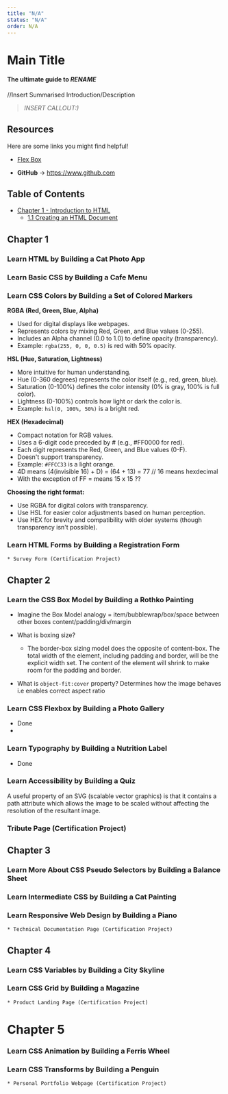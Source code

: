 ```yaml
---
title: "N/A"
status: "N/A"
order: N/A
---
```


# Main Title

#### The ultimate guide to *RENAME* 

//Insert Summarised Introduction/Description

> *INSERT CALLOUT:)*

## Resources

Here are some links you might find helpful!

- [Flex Box](https://flexboxfroggy.com/)

* **GitHub** -> https://www.github.com

## Table of Contents

  - [Chapter 1 - Introduction to HTML](#chapter-1---introduction-to-html)
    - [1.1 Creating an HTML Document](#11-creating-an-html-document)



## Chapter 1
 ### Learn HTML by Building a Cat Photo App
### Learn Basic CSS by Building a Cafe Menu
### Learn CSS Colors by Building a Set of Colored Markers

**RGBA (Red, Green, Blue, Alpha)**

* Used for digital displays like webpages.
* Represents colors by mixing Red, Green, and Blue values (0-255).
* Includes an Alpha channel (0.0 to 1.0) to define opacity (transparency). 
* Example: `rgba(255, 0, 0, 0.5)` is red with 50% opacity.

**HSL (Hue, Saturation, Lightness)**

* More intuitive for human understanding.
* Hue (0-360 degrees) represents the color itself (e.g., red, green, blue).
* Saturation (0-100%) defines the color intensity (0% is gray, 100% is full color).
* Lightness (0-100%) controls how light or dark the color is.
* Example: `hsl(0, 100%, 50%)` is a bright red.

**HEX (Hexadecimal)**

* Compact notation for RGB values.
* Uses a 6-digit code preceded by # (e.g., #FF0000 for red).
* Each digit represents the Red, Green, and Blue values (0-F).
* Doesn't support transparency.
* Example: `#FFCC33` is a light orange.
* 4D means (4(invisible 16) + D) = (64 + 13) = 77 // 16 means hexdecimal
* With the exception of FF = means 15 x 15 ??

**Choosing the right format:**

* Use RGBA for digital colors with transparency.
* Use HSL for easier color adjustments based on human perception.
* Use HEX for brevity and compatibility with older systems (though transparency isn't possible).


### Learn HTML Forms by Building a Registration Form
    * Survey Form (Certification Project)

## Chapter 2
### Learn the CSS Box Model by Building a Rothko Painting

- Imagine the Box Model analogy = item/bubblewrap/box/space between other boxes
content/padding/div/margin

- What is boxing size?
  - The border-box sizing model does the opposite of content-box. The total width of the element, including padding and border, will be the explicit width set. The content of the element will shrink to make room for the padding and border.

- What is `object-fit:cover` property?
  Determines how the image behaves i.e enables correct aspect ratio

### Learn CSS Flexbox by Building a Photo Gallery

- Done
- 
### Learn Typography by Building a Nutrition Label

- Done
### Learn Accessibility by Building a Quiz 

A useful property of an SVG (scalable vector graphics) is that it contains a path attribute which allows the image to be scaled without affecting the resolution of the resultant image.

### Tribute Page (Certification Project)

## Chapter 3
### Learn More About CSS Pseudo Selectors by Building a Balance Sheet
### Learn Intermediate CSS by Building a Cat Painting
### Learn Responsive Web Design by Building a Piano
    * Technical Documentation Page (Certification Project)

## Chapter 4
### Learn CSS Variables by Building a City Skyline
### Learn CSS Grid by Building a Magazine
    * Product Landing Page (Certification Project)

# Chapter 5
### Learn CSS Animation by Building a Ferris Wheel
### Learn CSS Transforms by Building a Penguin
    * Personal Portfolio Webpage (Certification Project)